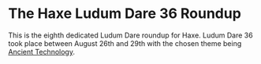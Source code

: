 [_template]: ../templates/ludumdare.html
[date]: / "2016-09-02 14:20:00"
[modified]: / "2016-09-19 10:34:00"
[published]: / "2016-09-19 11:00:00"
[author]: https://twitter.com/skial "Skial Bainn"
[“”]: a ""

# The Haxe Ludum Dare 36 Roundup

This is the eighth dedicated Ludum Dare roundup for Haxe. Ludum Dare 36 took place
between August 26th and 29th with the chosen theme being [Ancient Technology](http://ludumdare.com/compo/ludum-dare-36/).
